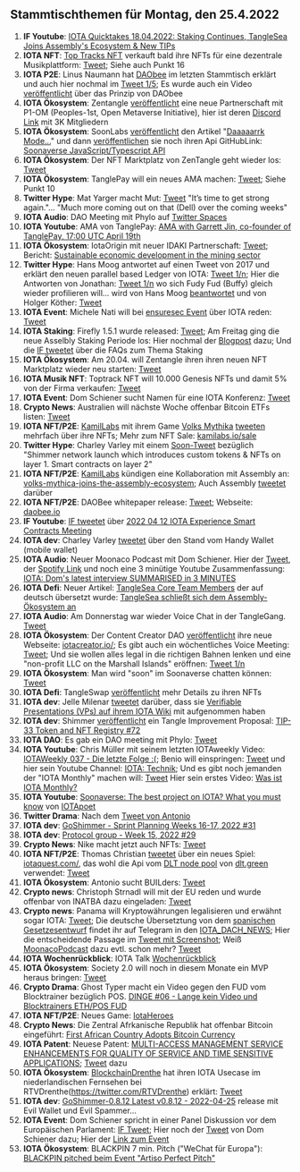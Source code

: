 ## Stammtischthemen für Montag, den 25.4.2022

1. **IF Youtube**: [IOTA Quicktakes 18.04.2022: Staking Continues, TangleSea Joins Assembly's Ecosystem & New TIPs](https://www.youtube.com/watch?v=-vV_AmfuRuM)
2. **IOTA NFT**: [Top Tracks NFT](https://twitter.com/ToptracksNFT) verkauft bald ihre NFTs für eine dezentrale Musikplattform: [Tweet](https://twitter.com/ToptracksNFT/status/1516110801840615436?s=20&t=WYh2cFtEoEx2wNLv5WPUPw); Siehe auch Punkt 16
3. **IOTA P2E**: Linus Naumann hat [DAObee](https://www.daobee.io/) im letzten Stammtisch erklärt und auch hier nochmal im [Tweet 1/5](https://twitter.com/Daobeegame/status/1516024355989430279?s=20&t=WYh2cFtEoEx2wNLv5WPUPw); Es wurde auch ein Video [veröffentlicht](https://twitter.com/Daobeegame/status/1517137175443255297?s=20) über das Prinzip von DAObee
4. **IOTA Ökosystem**: Zentangle [veröffentlicht](https://twitter.com/zentangle_io/status/1516125585797357571?s=20&t=WYh2cFtEoEx2wNLv5WPUPw) eine neue Partnerschaft mit P1-OM (Peoples-1st, Open Metaverse Initiative), hier ist deren [Discord Link](https://discord.com/invite/2sVsZ6NC6B) mit 3K Mitgliedern
5. **IOTA Ökosystem**: SoonLabs [veröffentlicht](https://twitter.com/soon_labs/status/1516100263823613954?s=20&t=WYh2cFtEoEx2wNLv5WPUPw) den Artikel "[Daaaaarrk Mode...](https://medium.com/@soonlabs/daaaaaaark-mode-57a6b91e7175)" und dann [veröffentlichen](https://twitter.com/soon_labs/status/1516131961990918144?s=20&t=WYh2cFtEoEx2wNLv5WPUPw) sie noch ihren  Api GitHubLink: [Soonaverse JavaScript/Typescript API](https://github.com/soonlabs/soonaverse-lib)
6. **IOTA Ökosystem**: Der NFT Marktplatz von ZenTangle geht wieder los: [Tweet](https://twitter.com/zentangle_io/status/1516175846372884481?s=20&t=WYh2cFtEoEx2wNLv5WPUPw)
7. **IOTA Ökosystem**: TanglePay will ein neues AMA machen: [Tweet](https://twitter.com/tanglepaycom/status/1516020380153966594?s=20&t=WYh2cFtEoEx2wNLv5WPUPw); Siehe Punkt 10
8. **Twitter Hype**: Mat Yarger macht Mut: [Tweet](https://twitter.com/Mat_Yarger/status/1516155106609471490?s=20&t=WYh2cFtEoEx2wNLv5WPUPw) "It’s time to get strong again."... "Much more coming out on that (Dell) over the coming weeks"
9. **IOTA Audio**: DAO Meeting mit Phylo auf [Twitter Spaces](https://twitter.com/PhyloIota/status/1514865837743947776?s=20&t=01xfoSahqPASZWF0YseVQA)
10. **IOTA Youtube**: AMA von TanglePay: [AMA with Garrett Jin, co-founder of TanglePay, 17:00 UTC April 19th](https://www.youtube.com/watch?v=5GXj5ImM4NQ)
11. **IOTA Ökosystem**: IotaOrigin mit neuer IDAKI Partnerschaft: [Tweet](https://twitter.com/origin_iota/status/1516379698841935874?s=20&t=01xfoSahqPASZWF0YseVQA); Bericht: [Sustainable economic development in the mining sector](https://www.giz.de/en/worldwide/19891.html)
12. **Twitter Hype**: Hans Moog antwortet auf einen Tweet von 2017 und erklärt den neuen parallel based Ledger von IOTA: [Tweet 1/n](https://twitter.com/hus_qy/status/1516191493790351363?s=20&t=01xfoSahqPASZWF0YseVQA); Hier die Antworten von Jonathan: [Tweet 1/n](https://twitter.com/Jogenfors/status/1516532205211766794?s=20) wo sich Fudy Fud (Buffy) gleich wieder profilieren will... wird von Hans Moog [beantwortet](https://twitter.com/hus_qy/status/1516742469702062086?s=20) und von Holger Köther: [Tweet](https://twitter.com/HolgerKoether/status/1516849206517972997?s=20&t=uSCphUeFDBLAFn-L7JVwuQ)
13. **IOTA Event**: Michele Nati will bei [ensuresec Event](https://www.linkedin.com/feed/update/urn:li:share:6922202829361156096) über IOTA reden: [Tweet](https://twitter.com/michelenati/status/1516437203810934785?s=20&t=01xfoSahqPASZWF0YseVQA)
14. **IOTA Staking**: Firefly 1.5.1 wurde released: [Tweet](https://twitter.com/c_varley/status/1516484389718437889?s=20&t=01xfoSahqPASZWF0YseVQA); Am Freitag ging die neue Asselbly Staking Periode los: Hier nochmal der [Blogpost](https://blog.iota.org/iota-staking-for-assembly-continues/) dazu; Und die [IF tweetet](https://twitter.com/iota/status/1517488475242651649?s=20&t=e4R64NBq0xJ6D3bSqAlnDQ) über die FAQs zum Thema Staking
15. **IOTA Ökosystem**: Am 20.04. will Zentangle ihren ihren neuen NFT Marktplatz wieder neu starten: [Tweet](https://twitter.com/zentangle_io/status/1516175846372884481?s=20&t=01xfoSahqPASZWF0YseVQA)
16. **IOTA Musik NFT**: Toptrack NFT will 10.000 Genesis NFTs und damit 5% von der Firma verkaufen: [Tweet](https://twitter.com/ToptracksNFT/status/1516110801840615436?s=20&t=01xfoSahqPASZWF0YseVQA)
17. **IOTA Event**: Dom Schiener sucht Namen für eine IOTA Konferenz: [Tweet](https://twitter.com/DomSchiener/status/1516348354250301447?s=20&t=01xfoSahqPASZWF0YseVQA)
18. **Crypto News**: Australien will nächste Woche offenbar Bitcoin ETFs listen: [Tweet](https://twitter.com/btc_archive/status/1516354494199742464?s=21&t=TquqJ_6fWRGoLXkyw9r3eA)
19. **IOTA NFT/P2E**: [KamilLabs](https://twitter.com/kamilabsstudio) mit ihrem Game [Volks Mythika](https://twitter.com/volksmythica) [tweeten](https://twitter.com/kamilabsstudio) mehrfach über ihre NFTs; Mehr zum NFT Sale: [kamilabs.io/sale](https://kamilabs.io/sale)
20. **Twitter Hype**: Charley Varley mit einem [Soon-Tweet](https://twitter.com/c_varley/status/1516748176602144778?s=20) bezüglich "Shimmer network launch which introduces custom tokens & NFTs on layer 1. Smart contracts on layer 2"
21. **IOTA NFT/P2E**: [KamilLabs](https://twitter.com/kamilabsstudio) kündigen eine Kollaboration mit Assembly an: [volks-mythica-joins-the-assembly-ecosystem](https://blog.assembly.sc/volks-mythica-joins-the-assembly-ecosystem/); Auch Assembly [tweetet](https://twitter.com/assembly_net/status/1516762560762109955?s=20&t=wMES8HdxWMGauvm0o7r0Eg) darüber
22. **IOTA NFT/P2E**: DAOBee whitepaper release: [Tweet](https://twitter.com/Daobeegame/status/1516780141128699910?s=20&t=jZ1tbBopzNyluBp3bLJcaQ); Webseite: [daobee.io](https://www.daobee.io/)
23. **IF Youtube**: [IF tweetet](https://twitter.com/iota/status/1516794084026990611?s=20&t=jZ1tbBopzNyluBp3bLJcaQ) über [2022 04 12 IOTA Experience Smart Contracts Meeting](https://www.youtube.com/watch?v=tHY6TokqUd4)
24. **IOTA dev**: Charley Varley [tweetet](https://twitter.com/c_varley/status/1516755847891677186?s=20&t=0KZWIpP32LV_l4Kf0PSHLA) über den Stand vom Handy Wallet (mobile wallet)
25. **IOTA Audio**: Neuer Moonaco Podcast mit Dom Schiener. Hier der [Tweet](https://twitter.com/MoonacoPodcast/status/1517080516033273859?s=20), der [Spotify Link](https://open.spotify.com/episode/1T4bAsjtNySMKP5DRpvOB2?si=9ysn1BvkSIeINuJux1G0_w) und noch eine 3 minütige Youtube Zusammenfassung: [IOTA: Dom's latest interview SUMMARISED in 3 MINUTES](https://www.youtube.com/watch?v=KNSnykJQhNM)
26. **IOTA Defi**: Neuer Artikel: [TangleSea Core Team Members](https://tanglesea.medium.com/new-tanglesea-core-team-members-69814fd3c67e) der auf deutsch übersetzt wurde: [TangleSea schließt sich dem Assembly-Ökosystem an](https://iota-kurs.de/tanglesea-schliesst-sich-dem-assembly-oekosystem-an/)
27. **IOTA Audio**: Am Donnerstag war wieder Voice Chat in der TangleGang. [Tweet](https://twitter.com/GangTangleTalk/status/1517096935529844739?t=0m4kAsP794RYUNIMejgBww&s=19)
28. **IOTA Ökosystem**: Der Content Creator DAO [veröffentlicht](https://twitter.com/IOTAcontentDAO/status/1517237193432920069?s=20) ihre neue Webseite: [iotacreator.io/](https://www.iotacreator.io/); Es gibt auch ein wöchentliches Voice Meeting: [Tweet](https://twitter.com/IOTAcontentDAO/status/1516838848503844868?s=20); Und sie wollen alles legal in die richtigen Bahnen lenken und eine "non-profit LLC on the Marshall Islands" eröffnen: [Tweet 1/n](https://twitter.com/IOTAcontentDAO/status/1518313824155160576?s=20&t=gF434iwXpFtfOIyWNtWWWw)
29. **IOTA Ökosystem**: Man wird "soon" im Soonaverse chatten können: [Tweet](https://twitter.com/gregmart/status/1517173842065510400?s=20)
30. **IOTA Defi**: TangleSwap [veröffentlicht](https://twitter.com/TangleSwapE/status/1517176268575358978?s=20) mehr Details zu ihren NFTs
31. **IOTA dev**: Jelle Milenar [tweetet](https://twitter.com/JelleFm/status/1517120202454020096?s=20) darüber, dass sie [Verifiable Presentations (VPs) auf ihrem IOTA Wiki](https://wiki.iota.org/identity.rs/verifiable_credentials/verifiable_presentations) mit aufgenommen haben
32. **IOTA dev**: Shimmer [veröffentlicht](https://twitter.com/shimmernet/status/1517126304381947905?s=20) ein Tangle Improvement Proposal: [TIP-33 Token and NFT Registry #72](https://github.com/iotaledger/tips/pull/72)
33. **IOTA DAO**: Es gab ein DAO meeting mit Phylo: [Tweet](https://twitter.com/PhyloIota/status/1517118481262874625?s=20)
34. **IOTA Youtube**: Chris Müller mit seinem letzten IOTAweekly Video: [IOTAWeekly 037 - Die letzte Folge :(](https://www.youtube.com/watch?v=rAdpglRpOJY&feature=youtu.be); Benio will einspringen: [Tweet](https://twitter.com/CryptoBenio/status/1517569257474863110?s=20&t=e4R64NBq0xJ6D3bSqAlnDQ) und hier sein Youtube Channel: [IOTA: Technik](https://www.youtube.com/channel/UC6ck4xr06NbyqpCuJm50O3w); Und es gibt noch jemanden der "IOTA Monthly" machen will: [Tweet](https://twitter.com/IotaMonthly/status/1518364801822560256?s=20&t=murPmLX4PUatQ9MrHksSpA) Hier sein erstes Video: [Was ist IOTA Monthly?](https://www.youtube.com/watch?v=IBrW8eJeiBo)
35. **IOTA Youtube**: [Soonaverse: The best project on IOTA? What you must know](https://www.youtube.com/watch?v=bLvBGPyZfDA&feature=youtu.be) von [IOTApoet](https://twitter.com/IotaPoet)
36. **Twitter Drama**: Nach dem [Tweet von Antonio](https://twitter.com/antonionardella/status/1517770912585637888?s=20&t=e4R64NBq0xJ6D3bSqAlnDQ) 
37. **IOTA dev**: [GoShimmer - Sprint Planning Weeks 16-17, 2022 #31](https://github.com/iotaledger/research-updates/discussions/31)
38. **IOTA dev**: [Protocol group - Week 15, 2022 #29](https://github.com/iotaledger/research-updates/discussions/29)
39. **Crypto News**: Nike macht jetzt auch NFTs: [Tweet](https://twitter.com/Blockworks_/status/1517598764743204864?s=20&t=e4R64NBq0xJ6D3bSqAlnDQ)
40. **IOTA NFT/P2E**: Thomas Christian [tweetet](https://twitter.com/TC081180/status/1517503257840545793?s=20&t=e4R64NBq0xJ6D3bSqAlnDQ) über ein neues Spiel: [iotaquest.com/](https://www.iotaquest.com/), das wohl die Api vom [DLT node pool](https://dlt.green/) von [dlt.green](https://twitter.com/dlt_green) verwendet: [Tweet](https://twitter.com/dlt_green/status/1517504189680791554?s=20&t=e4R64NBq0xJ6D3bSqAlnDQ)
41. **IOTA Ökosystem**: Antonio sucht BUILders: [Tweet](https://twitter.com/antonionardella/status/1517841353220177920?s=20&t=e4R64NBq0xJ6D3bSqAlnDQ)
42. **Crypto news**: Christoph Strnadl will mit der EU reden und wurde offenbar von INATBA dazu eingeladen: [Tweet](https://twitter.com/archimate/status/1517500292866138112?s=20&t=e4R64NBq0xJ6D3bSqAlnDQ)
43. **Crypto news**: Panama will Kryptowährungen legalisieren und erwähnt sogar IOTA: [Tweet](https://twitter.com/reht100/status/1517913516241469442?s=20&t=KOWnjiwOPXSAEsp_kptk2g); Die deutsche Übersetztung von dem [spanischen Gesetzesentwurf](https://twitter.com/gabrielsilva8_7/status/1517258643628044290?s=20&t=KOWnjiwOPXSAEsp_kptk2g) findet ihr auf Telegram in den [IOTA_DACH_NEWS](https://t.me/IOTA_DACH_NEWS); Hier die entscheidende Passage im [Tweet mit Screenshot](https://twitter.com/Vrom14286662/status/1518092935174266880?s=20&t=KOWnjiwOPXSAEsp_kptk2g); Weiß [MoonacoPodcast](https://twitter.com/MoonacoPodcast) dazu evtl. schon mehr? [Tweet](https://twitter.com/ThomasQvOG/status/1518355269633388544?s=20&t=murPmLX4PUatQ9MrHksSpA)
44. **IOTA Wochenrückblick**: IOTA Talk [Wochenrückblick](https://www.iota-talk.com/index.php?article/178-wochenr%C3%BCckblick-vom-18-bis-23-april-2022/)
45. **IOTA Ökosystem**: Society 2.0 will noch in diesem Monate ein MVP heraus bringen: [Tweet](https://twitter.com/society2/status/1517593970129477632?s=20&t=KOWnjiwOPXSAEsp_kptk2g)
46. **Crypto Drama**: Ghost Typer macht ein Video gegen den FUD vom Blocktrainer bezüglich POS. [DINGE #06 - Lange kein Video und Blocktrainers ETH/POS FUD](https://www.youtube.com/watch?v=qBylrEpfhHg)
47. **IOTA NFT/P2E**: Neues Game: [IotaHeroes](https://twitter.com/IotaHeroes/status/1518178878862340096?s=20&t=gF434iwXpFtfOIyWNtWWWw)
48. **Crypto News**: Die Zentral Afrkanische Republik hat offenbar Bitcoin eingeführt: [First African Country Adopts Bitcoin Currency](https://forbes.mc/article/first-african-country-adopt-bitcoin-legal-currency-central-african-republic)
49. **IOTA Patent**: Neuese Patent: [MULTI-ACCESS MANAGEMENT SERVICE ENHANCEMENTS FOR QUALITY OF SERVICE AND TIME SENSITIVE APPLICATIONS](https://worldwide.espacenet.com/patent/search/family/081185291/publication/US2022124043A1?q=Iota); [Tweet](https://twitter.com/muandelo/status/1517479269315883009?s=20&t=gF434iwXpFtfOIyWNtWWWw) dazu
50. **IOTA Ökosystem**: [BlockchainDrenthe](https://twitter.com/BclDrenthe) hat ihren IOTA Usecase im niederlandischen Fernsehen bei RTVDrenthe(https://twitter.com/RTVDrenthe) erklärt: [Tweet](https://twitter.com/BclDrenthe/status/1518488022685212672?s=20&t=BkqSoXVM7EyieMCqkU1RGg)
51. **IOTA dev**: [GoShimmer-0.8.12 Latest v0.8.12 - 2022-04-25](https://github.com/iotaledger/goshimmer/releases) release mit Evil Wallet und Evil Spammer...
52. **IOTA Event**: Dom Schiener spricht in einer Panel Diskussion vor dem Europäischen Parlament: [IF Tweet](https://twitter.com/iota/status/1518530312745242628?s=20&t=57vt_HYv6fqAEcrQxhVI3A); Hier noch der [Tweet](https://twitter.com/DomSchiener/status/1518545129073696768?s=20&t=57vt_HYv6fqAEcrQxhVI3A) von Dom Schiener dazu; Hier der [Link zum Event](https://inatba.org/events-calendar/are-crypto-assets-different-ensuring-proportionality-and-technological-neutrality-in-the-aml-standards-of-the-eu/)
53. **IOTA Ökosystem**: BLACKPIN 7 min. Pitch ("WeChat für Europa"): [BLACKPIN pitched beim Event "Artiso Perfect Pitch"](https://www.youtube.com/watch?v=7kJIO_DVbno&feature=youtu.be)
